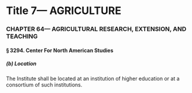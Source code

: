 
# Title 7— AGRICULTURE
### CHAPTER 64— AGRICULTURAL RESEARCH, EXTENSION, AND TEACHING
#### § 3294. Center For North American Studies
##### (b) Location

The Institute shall be located at an institution of higher education or at a consortium of such institutions.
